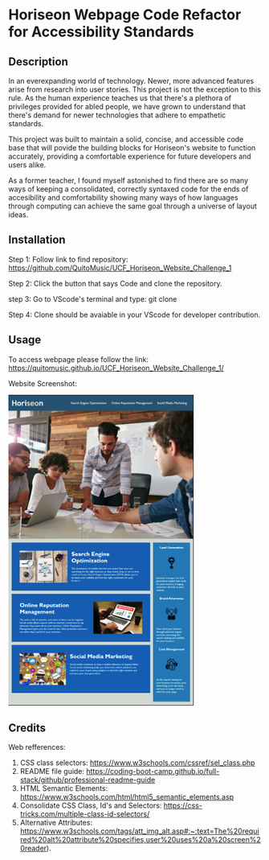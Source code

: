 # Horiseon Webpage Code Refactor for Accessibility Standards

## Description

In an everexpanding world of technology. Newer, more advanced features arise from research into user stories. This project is not the exception to this rule. As the human experience teaches us that there's a plethora of privileges provided for abled people, we have grown to understand that there's demand for newer technologies that adhere to empathetic standards.  

This project was built to maintain a solid, concise, and accessible code base that will povide the building blocks for Horiseon's website to function accurately, providing a comfortable experience for future developers and users alike.

As a former teacher, I found myself astonished to find there are so many ways of keeping a consolidated, correctly syntaxed code for the ends of accesibility and comfortability showing many ways of how languages through computing can achieve the same goal through a universe of layout ideas.

## Installation

Step 1: Follow link to find repository:
https://github.com/QuitoMusic/UCF_Horiseon_Website_Challenge_1

Step 2: Click the button that says Code and clone the repository.

step 3: Go to VScode's terminal and type: git clone <Paste clone here>

Step 4: Clone should be avaiable in your VScode for developer contribution.

## Usage

To access webpage please follow the link:
https://quitomusic.github.io/UCF_Horiseon_Website_Challenge_1/

Website Screenshot:

![Horiseon Webpage Screenshot](./Assets/Screenshot.png)

## Credits

Web refferences:

1. CSS class selectors: https://www.w3schools.com/cssref/sel_class.php
2. README file guide: https://coding-boot-camp.github.io/full-stack/github/professional-readme-guide
3. HTML Semantic Elements: https://www.w3schools.com/html/html5_semantic_elements.asp
4. Consolidate CSS Class, Id's and Selectors: https://css-tricks.com/multiple-class-id-selectors/
5. Alternative Attributes: https://www.w3schools.com/tags/att_img_alt.asp#:~:text=The%20required%20alt%20attribute%20specifies,user%20uses%20a%20screen%20reader).